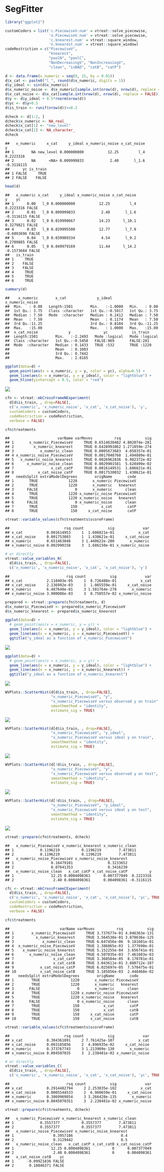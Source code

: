 SegFitter
================

``` r
library("ggplot2")
```

``` r
customCoders = list('c.PiecewiseV.num' = vtreat::solve_piecewise,
                    'n.PiecewiseV.num' = vtreat::solve_piecewise,
                    'c.knearest.num' = vtreat::square_window,
                    'n.knearest.num' = vtreat::square_window)
codeRestriction = c("PiecewiseV", 
                    "knearest",
                    "poolN", "poolC",
                    "NonDecreasingV", "NonIncreasingV",
                    "clean", "isBAD", "catB", "catP")
```

``` r
d <- data.frame(x_numeric = seq(0, 15, by = 0.01))
d$x_cat <- paste0("l_", round(d$x_numeric, digits = 1))
d$y_ideal <- sin(d$x_numeric)
d$x_numeric_noise <- d$x_numeric[sample.int(nrow(d), nrow(d), replace = FALSE)]
d$x_cat_noise <- d$x_cat[sample.int(nrow(d), nrow(d), replace = FALSE)]
d$y <- d$y_ideal + 0.5*rnorm(nrow(d))
d$yc <- d$y>0.5
d$is_train <- runif(nrow(d))>=0.2

dcheck <- d[1:2, ]
dcheck$x_numeric <- NA_real_
dcheck$x_cat[1] <- "new_level"
dcheck$x_cat[2] <- NA_character_
dcheck
```

    ##   x_numeric     x_cat     y_ideal x_numeric_noise x_cat_noise          y
    ## 1        NA new_level 0.000000000           12.25         l_4  0.2223316
    ## 2        NA      <NA> 0.009999833            2.40       l_1.6 -0.3116115
    ##      yc is_train
    ## 1 FALSE     TRUE
    ## 2 FALSE    FALSE

``` r
head(d)
```

    ##   x_numeric x_cat     y_ideal x_numeric_noise x_cat_noise          y    yc
    ## 1      0.00   l_0 0.000000000           12.25         l_4  0.2223316 FALSE
    ## 2      0.01   l_0 0.009999833            2.40       l_1.6 -0.3116115 FALSE
    ## 3      0.02   l_0 0.019998667           14.23      l_10.1  0.3279821 FALSE
    ## 4      0.03   l_0 0.029995500           12.77       l_7.9 -0.6093696 FALSE
    ## 5      0.04   l_0 0.039989334            4.54       l_9.2  0.2709885 FALSE
    ## 6      0.05   l_0 0.049979169           11.44      l_14.2 -0.1573684 FALSE
    ##   is_train
    ## 1     TRUE
    ## 2    FALSE
    ## 3    FALSE
    ## 4     TRUE
    ## 5     TRUE
    ## 6     TRUE

``` r
summary(d)
```

    ##    x_numeric        x_cat              y_ideal        x_numeric_noise
    ##  Min.   : 0.00   Length:1501        Min.   :-1.0000   Min.   : 0.00  
    ##  1st Qu.: 3.75   Class :character   1st Qu.:-0.5917   1st Qu.: 3.75  
    ##  Median : 7.50   Mode  :character   Median : 0.2412   Median : 7.50  
    ##  Mean   : 7.50                      Mean   : 0.1174   Mean   : 7.50  
    ##  3rd Qu.:11.25                      3rd Qu.: 0.8104   3rd Qu.:11.25  
    ##  Max.   :15.00                      Max.   : 1.0000   Max.   :15.00  
    ##  x_cat_noise              y               yc           is_train      
    ##  Length:1501        Min.   :-2.2493   Mode :logical   Mode :logical  
    ##  Class :character   1st Qu.:-0.5458   FALSE:969       FALSE:281      
    ##  Mode  :character   Median : 0.1433   TRUE :532       TRUE :1220     
    ##                     Mean   : 0.1083                                  
    ##                     3rd Qu.: 0.7442                                  
    ##                     Max.   : 2.8165

``` r
ggplot(data=d) +
  geom_point(aes(x = x_numeric, y = y, color = yc), alpha=0.5) + 
  geom_line(aes(x = x_numeric, y = y_ideal), color = "lightblue") +
  geom_hline(yintercept = 0.5, color = "red")
```

![](SegFitter_files/figure-markdown_github/example-1.png)

``` r
cfn <- vtreat::mkCrossFrameNExperiment(
  d[d$is_train, , drop=FALSE], 
  c('x_numeric', 'x_numeric_noise', 'x_cat', 'x_cat_noise'), 'y',
  customCoders = customCoders,
  codeRestriction = codeRestriction,
  verbose = FALSE)

cfn$treatments
```

    ##                      varName varMoves          rsq           sig
    ## 1       x_numeric_PiecewiseV     TRUE 0.6514630482 4.802074e-281
    ## 2         x_numeric_knearest     TRUE 0.6428991062 1.271859e-274
    ## 3            x_numeric_clean     TRUE 0.0005673683  4.058357e-01
    ## 4 x_numeric_noise_PiecewiseV     TRUE 0.0017048760  1.494889e-01
    ## 5   x_numeric_noise_knearest     TRUE 0.0026962836  6.982372e-02
    ## 6      x_numeric_noise_clean     TRUE 0.0029901581  5.620499e-02
    ## 7                 x_cat_catP     TRUE 0.0016149531  1.606821e-01
    ## 8           x_cat_noise_catP     TRUE 0.0017530032  1.438621e-01
    ##   needsSplit extraModelDegrees        origName       code
    ## 1       TRUE              1220       x_numeric PiecewiseV
    ## 2       TRUE              1220       x_numeric   knearest
    ## 3      FALSE                 0       x_numeric      clean
    ## 4       TRUE              1220 x_numeric_noise PiecewiseV
    ## 5       TRUE              1220 x_numeric_noise   knearest
    ## 6      FALSE                 0 x_numeric_noise      clean
    ## 7       TRUE               150           x_cat       catP
    ## 8       TRUE               150     x_cat_noise       catP

``` r
vtreat::variable_values(cfn$treatments$scoreFrame)
```

    ##                         rsq count           sig             var
    ## x_cat           0.001614953     1  1.606821e-01           x_cat
    ## x_cat_noise     0.001753003     1  1.438621e-01     x_cat_noise
    ## x_numeric       0.651463048     3 1.440622e-280       x_numeric
    ## x_numeric_noise 0.002990158     3  1.686150e-01 x_numeric_noise

``` r
# or directly
vtreat::value_variables_N(
  d[d$is_train, , drop=FALSE], 
  c('x_numeric', 'x_numeric_noise', 'x_cat', 'x_cat_noise'), 'y')
```

    ##                          rsq count           sig             var
    ## x_cat           2.110403e-05     1  8.726488e-01           x_cat
    ## x_cat_noise     2.136992e-03     1  1.065559e-01     x_cat_noise
    ## x_numeric       6.487648e-01     3 1.581764e-278       x_numeric
    ## x_numeric_noise 3.900086e-03     3  8.750557e-02 x_numeric_noise

``` r
prepared <- vtreat::prepare(cfn$treatments, d)
d$x_numeric_PiecewiseV <- prepared$x_numeric_PiecewiseV
d$x_numeric_knearest <- prepared$x_numeric_knearest

ggplot(data=d) +
  # geom_point(aes(x = x_numeric, y = y)) + 
  geom_line(aes(x = x_numeric, y = y_ideal), color = "lightblue") + 
  geom_line(aes(x = x_numeric, y = x_numeric_PiecewiseV)) +
  ggtitle("y_ideal as a function of x_numeric_PiecewiseV")
```

![](SegFitter_files/figure-markdown_github/solve_numeric-1.png)

``` r
ggplot(data=d) +
  # geom_point(aes(x = x_numeric, y = y)) + 
  geom_line(aes(x = x_numeric, y = y_ideal), color = "lightblue") + 
  geom_line(aes(x = x_numeric, y = x_numeric_knearest)) +
  ggtitle("y_ideal as a function of x_numeric_knearest")
```

![](SegFitter_files/figure-markdown_github/solve_numeric-2.png)

``` r
WVPlots::ScatterHist(d[d$is_train, , drop=FALSE], 
                     "x_numeric_PiecewiseV", "y",
                     "x_numeric_PiecewiseV versus observed y on train",
                     smoothmethod = "identity",
                     estimate_sig = TRUE)
```

![](SegFitter_files/figure-markdown_github/solve_numeric-3.png)

``` r
WVPlots::ScatterHist(d[d$is_train, , drop=FALSE], 
                     "x_numeric_PiecewiseV", "y_ideal",
                     "x_numeric_PiecewiseV versus ideal y on train",
                     smoothmethod = "identity",
                     estimate_sig = TRUE)
```

![](SegFitter_files/figure-markdown_github/solve_numeric-4.png)

``` r
WVPlots::ScatterHist(d[!d$is_train, , drop=FALSE], 
                     "x_numeric_PiecewiseV", "y",
                     "x_numeric_PiecewiseV versus observed y on test",
                     smoothmethod = "identity",
                     estimate_sig = TRUE)
```

![](SegFitter_files/figure-markdown_github/solve_numeric-5.png)

``` r
WVPlots::ScatterHist(d[!d$is_train, , drop=FALSE], 
                     "x_numeric_PiecewiseV", "y_ideal",
                     "x_numeric_PiecewiseV versus ideal y on test",
                     smoothmethod = "identity",
                     estimate_sig = TRUE)
```

![](SegFitter_files/figure-markdown_github/solve_numeric-6.png)

``` r
vtreat::prepare(cfn$treatments, dcheck)
```

    ##   x_numeric_PiecewiseV x_numeric_knearest x_numeric_clean
    ## 1            0.1196219          0.1196219        7.473811
    ## 2            0.1196219          0.1196219        7.473811
    ##   x_numeric_noise_PiecewiseV x_numeric_noise_knearest
    ## 1                 0.18479101                0.3233652
    ## 2                 0.07641353                0.3416230
    ##   x_numeric_noise_clean   x_cat_catP x_cat_noise_catP          y
    ## 1                 12.25 0.0004098361      0.007377049  0.2223316
    ## 2                  2.40 0.0004098361      0.004098361 -0.3116115

``` r
cfc <- vtreat::mkCrossFrameCExperiment(
  d[d$is_train, , drop=FALSE], 
  c('x_numeric', 'x_numeric_noise', 'x_cat', 'x_cat_noise'), 'yc', TRUE,
  customCoders = customCoders,
  codeRestriction = codeRestriction,
  verbose = FALSE)

cfc$treatments
```

    ##                       varName varMoves          rsq           sig
    ## 1        x_numeric_PiecewiseV     TRUE 3.737677e-01 4.046363e-131
    ## 2          x_numeric_knearest     TRUE 3.564538e-01 3.878636e-125
    ## 3             x_numeric_clean     TRUE 6.647456e-06  9.181601e-01
    ## 4  x_numeric_noise_PiecewiseV     TRUE 1.386865e-03  1.377690e-01
    ## 5    x_numeric_noise_knearest     TRUE 5.152255e-04  3.656741e-01
    ## 6       x_numeric_noise_clean     TRUE 4.507035e-03  7.461603e-03
    ## 7                  x_cat_catP     TRUE 3.368584e-05  8.170781e-01
    ## 8                  x_cat_catB     TRUE 3.043611e-01 3.880712e-107
    ## 9            x_cat_noise_catP     TRUE 6.025697e-05  7.570475e-01
    ## 10           x_cat_noise_catB     TRUE 3.185856e-03  2.448468e-02
    ##    needsSplit extraModelDegrees        origName       code
    ## 1        TRUE              1220       x_numeric PiecewiseV
    ## 2        TRUE              1220       x_numeric   knearest
    ## 3       FALSE                 0       x_numeric      clean
    ## 4        TRUE              1220 x_numeric_noise PiecewiseV
    ## 5        TRUE              1220 x_numeric_noise   knearest
    ## 6       FALSE                 0 x_numeric_noise      clean
    ## 7        TRUE               150           x_cat       catP
    ## 8        TRUE               150           x_cat       catB
    ## 9        TRUE               150     x_cat_noise       catP
    ## 10       TRUE               150     x_cat_noise       catB

``` r
vtreat::variable_values(cfc$treatments$scoreFrame)
```

    ##                         rsq count           sig             var
    ## x_cat           0.304361091     2 7.761425e-107           x_cat
    ## x_cat_noise     0.003185856     2  4.896935e-02     x_cat_noise
    ## x_numeric       0.373767743     3 1.213909e-130       x_numeric
    ## x_numeric_noise 0.004507035     3  2.238481e-02 x_numeric_noise

``` r
# or directly
vtreat::value_variables_C(
  d[d$is_train, , drop=FALSE], 
  c('x_numeric', 'x_numeric_noise', 'x_cat', 'x_cat_noise'), 'yc', TRUE)
```

    ##                          rsq count           sig             var
    ## x_cat           0.2914482794     2 2.253035e-102           x_cat
    ## x_cat_noise     0.0005544533     2  6.960659e-01     x_cat_noise
    ## x_numeric       0.3869969854     3 3.266428e-135       x_numeric
    ## x_numeric_noise 0.0045070351     3  2.238481e-02 x_numeric_noise

``` r
vtreat::prepare(cfc$treatments, dcheck)
```

    ##   x_numeric_PiecewiseV x_numeric_knearest x_numeric_clean
    ## 1            0.3557377          0.3557377        7.473811
    ## 2            0.3557377          0.3557377        7.473811
    ##   x_numeric_noise_PiecewiseV x_numeric_noise_knearest
    ## 1                  0.3957186                      0.4
    ## 2                  0.3129442                      0.5
    ##   x_numeric_noise_clean   x_cat_catP x_cat_catB x_cat_noise_catP
    ## 1                 12.25 0.0004098361          0      0.007377049
    ## 2                  2.40 0.0004098361          0      0.004098361
    ##   x_cat_noise_catB    yc
    ## 1      -0.09921836 FALSE
    ## 2       0.18846371 FALSE
